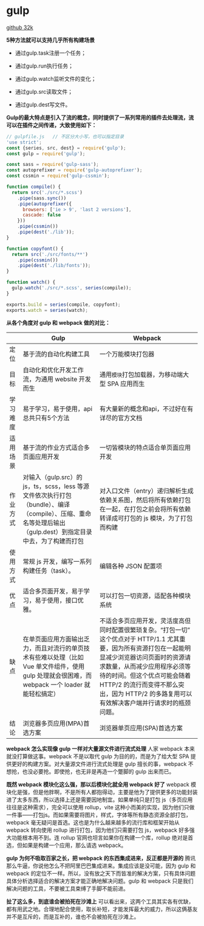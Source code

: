 
# gulp

[github 32k](https://github.com/gulpjs/gulp)

**5种方法就可以支持几乎所有构建场景**

- 通过gulp.task注册一个任务；

- 通过gulp.run执行任务；

- 通过gulp.watch监听文件的变化；

- 通过gulp.src读取文件；

- 通过gulp.dest写文件。

**Gulp的最大特点是引入了流的概念，同时提供了一系列常用的插件去处理流，流可以在插件之间传递，大致使用如下：**


```javascript
// gulpfile.js   // 不区分大小写，也可以指定目录
'use strict';
const {series, src, dest} = require('gulp');
const gulp = require('gulp');

const sass = require('gulp-sass');
const autoprefixer = require('gulp-autoprefixer');
const cssmin = require('gulp-cssmin');

function compile() {
  return src('./src/*.scss')
    .pipe(sass.sync())
    .pipe(autoprefixer({
      browsers: ['ie > 9', 'last 2 versions'],
      cascade: false
    }))
    .pipe(cssmin())
    .pipe(dest('./lib'));
}

function copyfont() {
  return src('./src/fonts/**')
    .pipe(cssmin())
    .pipe(dest('./lib/fonts'));
}

function watch() {
  gulp.watch('./src/*.scss', series(compile));
}

exports.build = series(compile, copyfont);
exports.watch = series(watch);
```



**从各个角度对 gulp 和 webpack 做的对比：**

|          | Gulp                                                         | Webpack                                                      |
| -------- | ------------------------------------------------------------ | ------------------------------------------------------------ |
| 定位     | 基于流的自动化构建工具                                       | 一个万能模块打包器                                           |
| 目标     | 自动化和优化开发工作流，为通用 website 开发而生              | 通用`模块`打包加载器，为移动端大型 SPA 应用而生              |
| 学习难度 | 易于学习，易于使用，api总共只有5个方法                       | 有大量新的概念和api，不过好在有详尽的官方文档                |
| 适用场景 | 基于流的作业方式适合多页面应用开发                           | 一切皆模块的特点适合单页面应用开发                           |
| 作业方式 | 对输入（gulp.src）的 js，ts，scss，less 等源文件依次执行打包（bundle）、编译（compile）、压缩、重命名等处理后输出（gulp.dest）到指定目录中去，为了构建而打包 | 对入口文件（entry）递归解析生成依赖关系图，然后将所有依赖打包在一起，在打包之前会将所有依赖转译成可打包的 js 模块，为了打包而构建 |
| 使用方式 | 常规 js 开发，编写一系列构建任务（task）。                   | 编辑各种 JSON 配置项                                         |
| 优点     | 适合多页面开发，易于学习，易于使用，接口优雅。               | 可以打包一切资源，适配各种模块系统                           |
| 缺点     | 在单页面应用方面输出乏力，而且对流行的单页技术有些难以处理（比如 Vue 单文件组件，使用 gulp 处理就会很困难，而 webpack 一个 loader 就能轻松搞定） | 不适合多页应用开发，灵活度高但同时配置很繁琐复杂。“打包一切” 这个优点对于 HTTP/1.1 尤其重要，因为所有资源打包在一起能明显减少浏览器访问页面时的资源请求数量，从而减少应用程序必须等待的时间。但这个优点可能会随着 HTTP/2 的流行而变得不那么突出，因为 HTTP/2 的多路复用可以有效解决客户端并行请求时的瓶颈问题。 |
| 结论     | 浏览器多页应用(MPA)首选方案                                  | 浏览器单页应用(SPA)首选方案                                  |



**webpack 怎么实现像 gulp 一样对大量源文件进行流式处理**
人家 webpack 本来就没打算做这事。webpack 不是以取代 gulp 为目的的，而是为了给大型 SPA 提供更好的构建方案。对大量源文件进行流式处理是 gulp 擅长的事，webpack 不想抢，也没必要抢。即使抢，也无非是再造一个蹩脚的 gulp 出来而已。

**既然 webpack 模块化这么强，那以后模块化就全用 webpack 好了**
webpack 模块化是强，但是他胖啊，不是所有人都抱得动，主要是他为了提供更多的功能封装进了太多东西，所以选择上还是需要因地制宜。如果单纯只是打包 js（多页应用往往是这种需求），完全可以使用 rollup，vite 这种小而美的实现，因为他们只做一件事——打包js。而如果需要将图片，样式，字体等所有静态资源全部打包，webpack 毫无疑问是首选。这也是为什么越来越多的流行库和框架开始从 webpack 转向使用 rollup 进行打包，因为他们只需要打包 js，webpack 好多强大功能根本用不到。连 rollup 官网也坦言如果你在构建一个库，rollup 绝对是首选，但如果是构建一个应用，那么请选 webpack。

**gulp 为何不吸取百家之长，把 webpack 的东西集成进来，反正都是开源的**
腾讯那么牛逼，你说他怎么不把阿里巴巴集成进来。集成应该是没可能，因为 gulp 和 webpack 的定位不一样。所以，没有放之天下而皆准的解决方案，只有具体问题具体分析选择适合的解决方案才能正确地解决问题。gulp 和 webpack 只是我们解决问题的工具，不要被工具束缚了手脚不能前进。

**扯了这么多，到底谁会被拍死在沙滩上**
可以看出来，这两个工具其实各有优缺，都有用武之地。合理地配合使用，取长补短，才能发挥最大的威力，所以这俩基友并不是互斥的，而是互补的，谁也不会被拍死在沙滩上。

